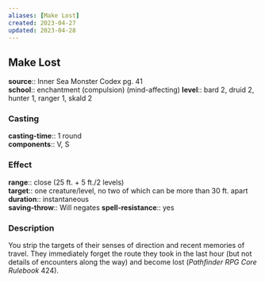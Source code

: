 ```yaml
---
aliases: [Make Lost]
created: 2023-04-27
updated: 2023-04-28
---
```


## Make Lost

**source**:: Inner Sea Monster Codex pg. 41  
**school**:: enchantment (compulsion) (mind-affecting)
**level**:: bard 2, druid 2, hunter 1, ranger 1, skald 2

### Casting

**casting-time**:: 1 round  
**components**:: V, S

### Effect

**range**:: close (25 ft. + 5 ft./2 levels)  
**target**:: one creature/level, no two of which can be more than 30 ft. apart  
**duration**:: instantaneous  
**saving-throw**:: Will negates
**spell-resistance**:: yes

### Description

You strip the targets of their senses of direction and recent memories of travel. They immediately forget the route they took in the last hour (but not details of encounters along the way) and become lost (*Pathfinder RPG Core Rulebook* 424).
